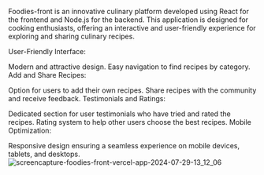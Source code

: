 Foodies-front is an innovative culinary platform developed using React for the frontend and Node.js for the backend. This application is designed for cooking enthusiasts, offering an interactive and user-friendly experience for exploring and sharing culinary recipes.

User-Friendly Interface:

Modern and attractive design.
Easy navigation to find recipes by category.
Add and Share Recipes:

Option for users to add their own recipes.
Share recipes with the community and receive feedback.
Testimonials and Ratings:

Dedicated section for user testimonials who have tried and rated the recipes.
Rating system to help other users choose the best recipes.
Mobile Optimization:

Responsive design ensuring a seamless experience on mobile devices, tablets, and desktops.
![screencapture-foodies-front-vercel-app-2024-07-29-13_12_06](https://github.com/user-attachments/assets/44324068-77b1-47cb-9a54-5e7e72cdafd0)
